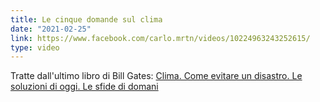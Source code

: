 ```yaml
---
title: Le cinque domande sul clima
date: "2021-02-25"
link: https://www.facebook.com/carlo.mrtn/videos/10224963243252615/
type: video
---
```


Tratte dall'ultimo libro di Bill Gates: [Clima. Come evitare un disastro. Le soluzioni di oggi. Le sfide di domani](https://www.amazon.it/Clima-evitare-disastro-soluzione-domani/dp/8834604679)

